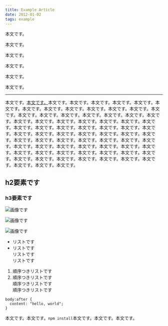 ```yaml
---
title: Example Article
date: 2012-01-02
tags: example
---
```


本文です。

本文です。

本文です。

本文です。

本文です。

本文です。

* * *

本文です。[本文です。](#)本文です。本文です。本文です。本文です。本文です。本文です。本文です。本文です。本文です。本文です。本文です。本文です。本文です。本文です。本文です。本文です。本文です。本文です。本文です。本文です。本文です。本文です。本文です。本文です。本文です。本文です。本文です。本文です。本文です。本文です。本文です。本文です。本文です。本文です。本文です。本文です。本文です。本文です。本文です。本文です。本文です。本文です。本文です。本文です。本文です。本文です。本文です。本文です。本文です。本文です。本文です。本文です。本文です。本文です。本文です。本文です。本文です。本文です。本文です。本文です。本文です。本文です。本文です。本文です。本文です。本文です。本文です。本文です。本文です。本文です。本文です。本文です。

## h2要素です

### h3要素です

![画像です](http://placehold.it/1280x680/27709b/ffffff)

![画像です](http://placehold.it/640x340/27709b/ffffff)

![画像です](http://placehold.it/640x340/27709b/ffffff)

* リストです
* リストです  
リストです  
リストです

1. 順序つきリストです
2. 順序つきリストです  
順序つきリストです  
順序つきリストです

<!-- dummy comment line for breaking list -->

    body:after {
      content: "hello, world";
    }

本文です。本文です。`npm install`本文です。本文です。本文です。
